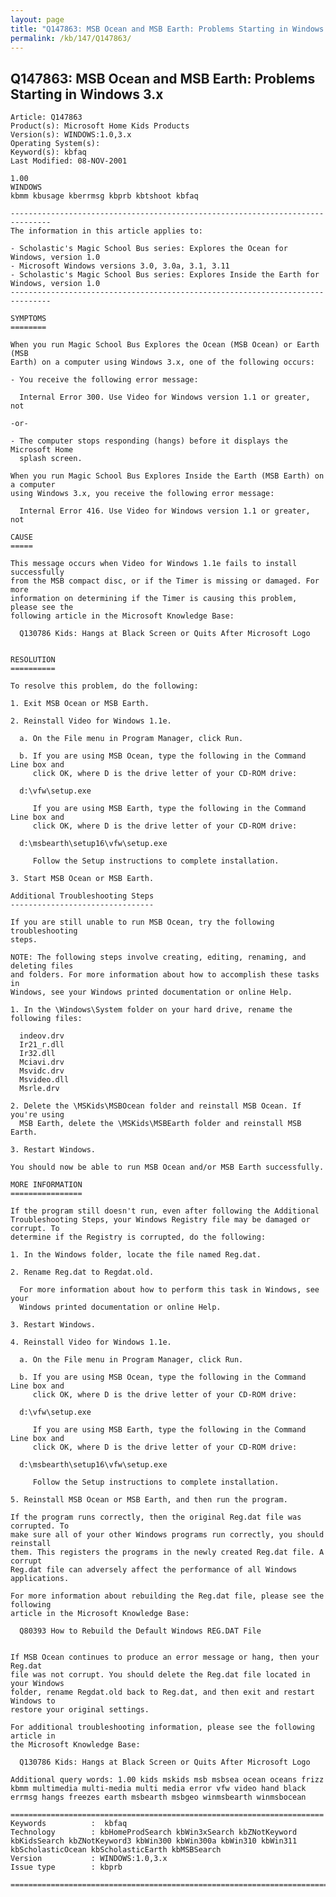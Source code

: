 ```yaml
---
layout: page
title: "Q147863: MSB Ocean and MSB Earth: Problems Starting in Windows 3.x"
permalink: /kb/147/Q147863/
---
```


## Q147863: MSB Ocean and MSB Earth: Problems Starting in Windows 3.x

	Article: Q147863
	Product(s): Microsoft Home Kids Products
	Version(s): WINDOWS:1.0,3.x
	Operating System(s): 
	Keyword(s): kbfaq
	Last Modified: 08-NOV-2001
	
	1.00
	WINDOWS
	kbmm kbusage kberrmsg kbprb kbtshoot kbfaq
	
	-------------------------------------------------------------------------------
	The information in this article applies to:
	
	- Scholastic's Magic School Bus series: Explores the Ocean for Windows, version 1.0 
	- Microsoft Windows versions 3.0, 3.0a, 3.1, 3.11 
	- Scholastic's Magic School Bus series: Explores Inside the Earth for Windows, version 1.0 
	-------------------------------------------------------------------------------
	
	SYMPTOMS
	========
	
	When you run Magic School Bus Explores the Ocean (MSB Ocean) or Earth (MSB
	Earth) on a computer using Windows 3.x, one of the following occurs:
	
	- You receive the following error message:
	
	  Internal Error 300. Use Video for Windows version 1.1 or greater, not
	
	-or-
	
	- The computer stops responding (hangs) before it displays the Microsoft Home
	  splash screen.
	
	When you run Magic School Bus Explores Inside the Earth (MSB Earth) on a computer
	using Windows 3.x, you receive the following error message:
	
	  Internal Error 416. Use Video for Windows version 1.1 or greater, not
	
	CAUSE
	=====
	
	This message occurs when Video for Windows 1.1e fails to install successfully
	from the MSB compact disc, or if the Timer is missing or damaged. For more
	information on determining if the Timer is causing this problem, please see the
	following article in the Microsoft Knowledge Base:
	
	  Q130786 Kids: Hangs at Black Screen or Quits After Microsoft Logo
	
	
	RESOLUTION
	==========
	
	To resolve this problem, do the following:
	
	1. Exit MSB Ocean or MSB Earth.
	
	2. Reinstall Video for Windows 1.1e.
	
	  a. On the File menu in Program Manager, click Run.
	
	  b. If you are using MSB Ocean, type the following in the Command Line box and
	     click OK, where D is the drive letter of your CD-ROM drive:
	
	  d:\vfw\setup.exe
	
	     If you are using MSB Earth, type the following in the Command Line box and
	     click OK, where D is the drive letter of your CD-ROM drive:
	
	  d:\msbearth\setup16\vfw\setup.exe
	
	     Follow the Setup instructions to complete installation.
	
	3. Start MSB Ocean or MSB Earth.
	
	Additional Troubleshooting Steps
	--------------------------------
	
	If you are still unable to run MSB Ocean, try the following troubleshooting
	steps.
	
	NOTE: The following steps involve creating, editing, renaming, and deleting files
	and folders. For more information about how to accomplish these tasks in
	Windows, see your Windows printed documentation or online Help.
	
	1. In the \Windows\System folder on your hard drive, rename the following files:
	
	  indeov.drv
	  Ir21_r.dll
	  Ir32.dll
	  Mciavi.drv
	  Msvidc.drv
	  Msvideo.dll
	  Msrle.drv
	
	2. Delete the \MSKids\MSBOcean folder and reinstall MSB Ocean. If you're using
	  MSB Earth, delete the \MSKids\MSBEarth folder and reinstall MSB Earth.
	
	3. Restart Windows.
	
	You should now be able to run MSB Ocean and/or MSB Earth successfully.
	
	MORE INFORMATION
	================
	
	If the program still doesn't run, even after following the Additional
	Troubleshooting Steps, your Windows Registry file may be damaged or corrupt. To
	determine if the Registry is corrupted, do the following:
	
	1. In the Windows folder, locate the file named Reg.dat.
	
	2. Rename Reg.dat to Regdat.old.
	
	  For more information about how to perform this task in Windows, see your
	  Windows printed documentation or online Help.
	
	3. Restart Windows.
	
	4. Reinstall Video for Windows 1.1e.
	
	  a. On the File menu in Program Manager, click Run.
	
	  b. If you are using MSB Ocean, type the following in the Command Line box and
	     click OK, where D is the drive letter of your CD-ROM drive:
	
	  d:\vfw\setup.exe
	
	     If you are using MSB Earth, type the following in the Command Line box and
	     click OK, where D is the drive letter of your CD-ROM drive:
	
	  d:\msbearth\setup16\vfw\setup.exe
	
	     Follow the Setup instructions to complete installation.
	
	5. Reinstall MSB Ocean or MSB Earth, and then run the program.
	
	If the program runs correctly, then the original Reg.dat file was corrupted. To
	make sure all of your other Windows programs run correctly, you should reinstall
	them. This registers the programs in the newly created Reg.dat file. A corrupt
	Reg.dat file can adversely affect the performance of all Windows applications.
	
	For more information about rebuilding the Reg.dat file, please see the following
	article in the Microsoft Knowledge Base:
	
	  Q80393 How to Rebuild the Default Windows REG.DAT File
	
	
	If MSB Ocean continues to produce an error message or hang, then your Reg.dat
	file was not corrupt. You should delete the Reg.dat file located in your Windows
	folder, rename Regdat.old back to Reg.dat, and then exit and restart Windows to
	restore your original settings.
	
	For additional troubleshooting information, please see the following article in
	the Microsoft Knowledge Base:
	
	  Q130786 Kids: Hangs at Black Screen or Quits After Microsoft Logo
	
	Additional query words: 1.00 kids mskids msb msbsea ocean oceans frizz kbmm multimedia multi-media multi media error vfw video hand black errmsg hangs freezes earth msbearth msbgeo winmsbearth winmsbocean
	
	======================================================================
	Keywords          :  kbfaq
	Technology        : kbHomeProdSearch kbWin3xSearch kbZNotKeyword kbKidsSearch kbZNotKeyword3 kbWin300 kbWin300a kbWin310 kbWin311 kbScholasticOcean kbScholasticEarth kbMSBSearch
	Version           : WINDOWS:1.0,3.x
	Issue type        : kbprb
	
	=============================================================================
	
